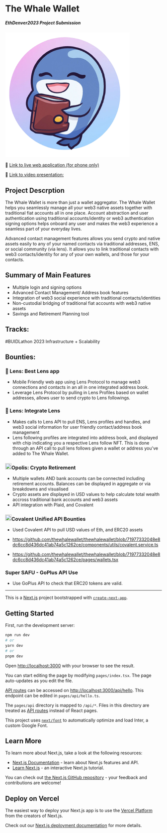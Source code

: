 # The Whale Wallet
##### EthDenver2023 Project Submission

<img src="https://raw.githubusercontent.com/thewhalewallet/thewhalewallet/main/public/logo_transparent.png" width="400" height="400">

📱 [Link to live web application (for phone only)](https://thewhalewallet-git-thomas-whalewallet.vercel.app/)

🎥 [Link to video presentation:](https://youtu.be/uVvGBQm-jqo)

## Project Descrption
The Whale Wallet is more than just a wallet aggregator. The Whale Wallet helps you seamlessly manage all your web3 native assets together with traditional fiat accounts all in one place. Account abstraction and user authentication using traditional accounts/identity or web3 authentication signing options helps onboard any user and makes the web3 experience a seamless part of your everyday lives.

Advanced contact management features allows you send crypto and native assets easily to any of your named contacts via traditional addresses, ENS, or social community (via lens). It allows you to link traditional contacts with web3 contacts/identity for any of your own wallets, and those for your contacts. 

## Summary of Main Features
* Multiple login and signing options
* Advanced Contact Management/ Address book features
* Integration of web3 social experience with traditional contacts/identities
* Non-custodial bridging of traditional fiat accounts with web3 native assets
* Savings and Retirement Planning tool

## Tracks:
#BUIDLathon 2023 Infrastructure + Scalability

## Bounties:
### 🌿 Lens: Best Lens app
* Mobile Friendly web app using Lens Protocol to manage web3 connections and contacts in an all in one integrated address book.
* Leverage Lens Protocol by pulling in Lens Profiles based on wallet addresses, allows user to send crypto to Lens followings.

### 🌿 Lens: Integrate Lens
* Makes calls to Lens API to pull ENS, Lens profiles and handles, and web3 social information for user friendly contact/address book management
* Lens following profiles are integrated into address book, and displayed with chip indicating you a respective Lens follow NFT. This is done through an API call to pull lens follows given a wallet or address you've added to The Whale Wallet.

### <img src="https://user-images.githubusercontent.com/7215824/222976891-8fb0653d-fa1d-4888-89bc-dba3dd61245c.png" width="20" height="20">Opolis: Crypto Retirement
* Multiple wallets AND bank accounts can be connected including retirement accounts. Balances can be displayed in aggregate or via breakdowns and visualised
* Crypto assets are displayed in USD values to help calculate total wealth accross traditional bank accounts and web3 assets
* API integration with Plaid, and Covalent

### <img src="https://user-images.githubusercontent.com/7215824/222976964-a6677b37-47c1-467f-8d50-5afea4ae5601.png" width="20" height="20">Covalent Unified API Bounties
* Used Covalent API to pull USD values of Eth, and ERC20 assets
* https://github.com/thewhalewallet/thewhalewallet/blob/71977332048e8dc6cc8d436dc41ab74a5c1262ce/components/utils/covalent.service.ts

* https://github.com/thewhalewallet/thewhalewallet/blob/71977332048e8dc6cc8d436dc41ab74a5c1262ce/pages/wallets.tsx

### Super SAFU - GoPlus API Use
* Use GoPlus API to check that ERC20 tokens are valid.

--------------------------------------------------------------------------------------------------------------------------------------------

This is a [Next.js](https://nextjs.org/) project bootstrapped with [`create-next-app`](https://github.com/vercel/next.js/tree/canary/packages/create-next-app).



## Getting Started

First, run the development server:

```bash
npm run dev
# or
yarn dev
# or
pnpm dev
```

Open [http://localhost:3000](http://localhost:3000) with your browser to see the result.

You can start editing the page by modifying `pages/index.tsx`. The page auto-updates as you edit the file.

[API routes](https://nextjs.org/docs/api-routes/introduction) can be accessed on [http://localhost:3000/api/hello](http://localhost:3000/api/hello). This endpoint can be edited in `pages/api/hello.ts`.

The `pages/api` directory is mapped to `/api/*`. Files in this directory are treated as [API routes](https://nextjs.org/docs/api-routes/introduction) instead of React pages.

This project uses [`next/font`](https://nextjs.org/docs/basic-features/font-optimization) to automatically optimize and load Inter, a custom Google Font.

## Learn More

To learn more about Next.js, take a look at the following resources:

- [Next.js Documentation](https://nextjs.org/docs) - learn about Next.js features and API.
- [Learn Next.js](https://nextjs.org/learn) - an interactive Next.js tutorial.

You can check out [the Next.js GitHub repository](https://github.com/vercel/next.js/) - your feedback and contributions are welcome!

## Deploy on Vercel

The easiest way to deploy your Next.js app is to use the [Vercel Platform](https://vercel.com/new?utm_medium=default-template&filter=next.js&utm_source=create-next-app&utm_campaign=create-next-app-readme) from the creators of Next.js.

Check out our [Next.js deployment documentation](https://nextjs.org/docs/deployment) for more details.
